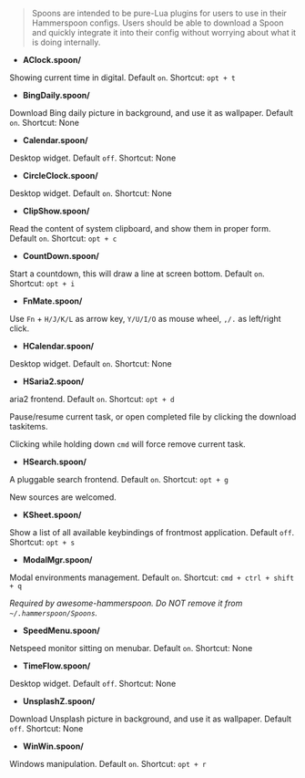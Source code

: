 > Spoons are intended to be pure-Lua plugins for users to use in their Hammerspoon configs. Users should be able to download a Spoon and quickly integrate it into their config without worrying about what it is doing internally.

 - **AClock.spoon/**

Showing current time in digital. Default `on`. Shortcut: `opt + t`

 - **BingDaily.spoon/**

Download Bing daily picture in background, and use it as wallpaper. Default `on`. Shortcut: None

 - **Calendar.spoon/**

Desktop widget. Default `off`. Shortcut: None

 - **CircleClock.spoon/**

Desktop widget. Default `on`. Shortcut: None

 - **ClipShow.spoon/**

Read the content of system clipboard, and show them in proper form. Default `on`. Shortcut: `opt + c`

 - **CountDown.spoon/**

Start a countdown, this will draw a line at screen bottom. Default `on`. Shortcut: `opt + i`

 - **FnMate.spoon/**

Use `Fn` + `H/J/K/L` as arrow key, `Y/U/I/O` as mouse wheel, `,/.` as left/right click.

 - **HCalendar.spoon/**

Desktop widget. Default `on`. Shortcut: None

 - **HSaria2.spoon/**

aria2 frontend. Default `on`. Shortcut: `opt + d`

Pause/resume current task, or open completed file by clicking the download taskitems.

Clicking while holding down `cmd` will force remove current task.

 - **HSearch.spoon/**

A pluggable search frontend. Default `on`. Shortcut: `opt + g`

New sources are welcomed.

 - **KSheet.spoon/**

Show a list of all available keybindings of frontmost application. Default `off`. Shortcut: `opt + s`

 - **ModalMgr.spoon/**

Modal environments management. Default `on`. Shortcut: `cmd + ctrl + shift + q`

_Required by awesome-hammerspoon. Do NOT remove it from `~/.hammerspoon/Spoons`._

 - **SpeedMenu.spoon/**

Netspeed monitor sitting on menubar. Default `on`. Shortcut: None

 - **TimeFlow.spoon/**

Desktop widget. Default `off`. Shortcut: None

 - **UnsplashZ.spoon/**

Download Unsplash picture in background, and use it as wallpaper. Default `off`. Shortcut: None

 - **WinWin.spoon/**

Windows manipulation. Default `on`. Shortcut: `opt + r`